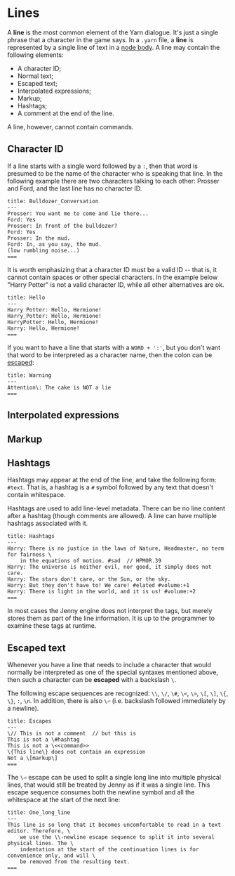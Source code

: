 # Lines

A **line** is the most common element of the Yarn dialogue. It's just a single phrase that a
character in the game says. In a `.yarn` file, a **line** is represented by a single line of text
in a [node body]. A line may contain the following elements:

- A character ID;
- Normal text;
- Escaped text;
- Interpolated expressions;
- Markup;
- Hashtags;
- A comment at the end of the line.

A line, however, cannot contain commands.

[node body]: nodes.md#body


## Character ID

If a line starts with a single word followed by a `:`, then that word is presumed to be the name
of the character who is speaking that line. In the following example there are two characters
talking to each other: Prosser and Ford, and the last line has no character ID.

```yarn
title: Bulldozer_Conversation
---
Prosser: You want me to come and lie there...
Ford: Yes
Prosser: In front of the bulldozer?
Ford: Yes
Prosser: In the mud.
Ford: In, as you say, the mud.
(low rumbling noise...)
===
```

It is worth emphasizing that a character ID must be a valid ID -- that is, it cannot contain
spaces or other special characters. In the example below "Harry Potter" is not a valid character ID,
while all other alternatives are ok.

```yarn
title: Hello
---
Harry Potter: Hello, Hermione!
Harry_Potter: Hello, Hermione!
HarryPotter: Hello, Hermione!
Harry: Hello, Hermione!
===
```

If you want to have a line that starts with a `WORD + ':'`, but you don't want that word to be
interpreted as a character name, then the colon can be [escaped](#escaped-text):

```yarn
title: Warning
---
Attention\: The cake is NOT a lie
===
```


## Interpolated expressions


## Markup


## Hashtags

Hashtags may appear at the end of the line, and take the following form: `#text`. That is, a hashtag
is a `#` symbol followed by any text that doesn't contain whitespace.

Hashtags are used to add line-level metadata. There can be no line content after a hashtag (though
comments are allowed). A line can have multiple hashtags associated with it.

```yarn
title: Hashtags
---
Harry: There is no justice in the laws of Nature, Headmaster, no term for fairness \
    in the equations of motion. #sad  // HPMOR.39
Harry: The universe is neither evil, nor good, it simply does not care.
Harry: The stars don't care, or the Sun, or the sky.
Harry: But they don't have to! We care! #elated #volume:+1
Harry: There is light in the world, and it is us! #volume:+2
===
```

In most cases the Jenny engine does not interpret the tags, but merely stores them as part of the
line information. It is up to the programmer to examine these tags at runtime.


## Escaped text

Whenever you have a line that needs to include a character that would normally be interpreted as
one of the special syntaxes mentioned above, then such a character can be **escaped** with a
backslash `\`.

The following escape sequences are recognized: `\\`, `\/`, `\#`, `\<`, `\>`, `\[`, `\]`, `\{`, `\}`,
`:`, `\n`. In addition, there is also `\⏎` (i.e. backslash followed immediately by a newline).

```yarn
title: Escapes
---
\// This is not a comment  // but this is
This is not a \#hashtag
This is not a \<<command>>
\{This line\} does not contain an expression
Not a \[markup\]
===
```

The `\⏎` escape can be used to split a single long line into multiple physical lines, that would
still be treated by Jenny as if it was a single line. This escape sequence consumes both the
newline symbol and all the whitespace at the start of the next line:

```yarn
title: One_long_line
---
This line is so long that it becomes uncomfortable to read in a text editor. Therefore, \
    we use the \\-newline escape sequence to split it into several physical lines. The \
    indentation at the start of the continuation lines is for convenience only, and will \
    be removed from the resulting text.
===
```
